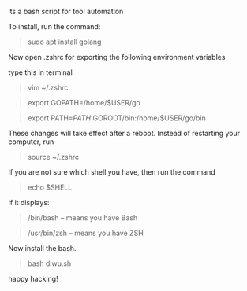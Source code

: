 its a bash script for tool automation

To install, run the command: 

> sudo apt install golang

Now open .zshrc for exporting the following environment variables
 
type this in terminal

> vim ~/.zshrc

> export GOPATH=/home/$USER/go

> export PATH=${PATH}:$GOROOT/bin:/home/$USER/go/bin

These changes will take effect after a reboot. Instead of restarting your computer, run

>source ~/.zshrc

If you are not sure which shell you have, then run the command

> echo $SHELL

If it displays: 
> /bin/bash – means you have Bash

> /usr/bin/zsh – means you have ZSH

Now install the bash.
> bash diwu.sh

happy hacking!
